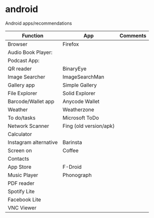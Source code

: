 # android
Android apps/recommendations


| Function | App | Comments |
|-|-|-|
|Browser | Firefox | |
| Audio Book Player:  |
|Podcast App: | |
| QR reader | BinaryEye
|Image Searcher | ImageSearchMan
|Gallery app | Simple Gallery
|File Explorer | Solid Explorer
|Barcode/Wallet app | Anycode Wallet
|Weather | Weatherzone
|To do/tasks | Microsoft ToDo
|Network Scanner | Fing (old version/apk)
|Calculator | 
| Instagram alternative | Barinsta
| Screen on | Coffee
| Contacts| |
| App Store | F-Droid
| Music Player | Phonograph
| PDF reader | 
| Spotify Lite |
| Facebook Lite |
| VNC Viewer |

